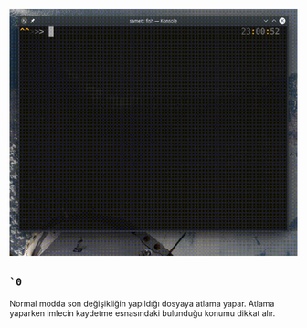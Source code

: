 ![](50.gif)

## <code>`0</code>

Normal modda son değişikliğin yapıldığı dosyaya atlama yapar. Atlama yaparken imlecin kaydetme esnasındaki bulunduğu konumu dikkat alır.
